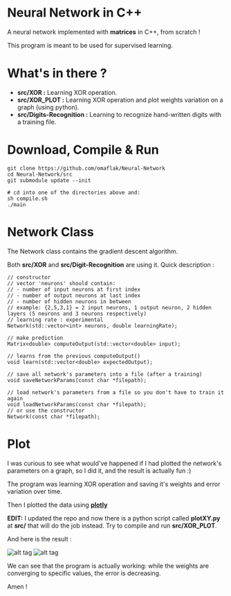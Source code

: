 # Neural Network in C++
A neural network implemented with **matrices** in C++, from scratch !

This program is meant to be used for supervised learning.

# What's in there ?

+ **src/XOR :** Learning XOR operation.
+ **src/XOR_PLOT :** Learning XOR operation and plot weights variation on a graph (using python).
+ **src/Digits-Recognition :** Learning to recognize hand-written digits with a training file.

# Download, Compile & Run
    git clone https://github.com/omaflak/Neural-Network
    cd Neural-Network/src
    git submodule update --init

    # cd into one of the directories above and:
    sh compile.sh
    ./main

# Network Class
The Network class contains the gradient descent algorithm.

Both **src/XOR** and **src/Digit-Recognition** are using it. Quick description :

    // constructor
    // vector 'neurons' should contain:
    // - number of input neurons at first index
    // - number of output neurons at last index
    // - number of hidden neurons in between
    // example: {2,5,3,1} = 2 input neurons, 1 output neuron, 2 hidden layers (5 neurons and 3 neurons respectively)
    // learning rate : experimental
    Network(std::vector<int> neurons, double learningRate);

    // make prediction
    Matrix<double> computeOutput(std::vector<double> input);

    // learns from the previous computeOutput()
    void learn(std::vector<double> expectedOutput);

    // save all network's parameters into a file (after a training)
    void saveNetworkParams(const char *filepath);

    // load network's parameters from a file so you don't have to train it again
    void loadNetworkParams(const char *filepath);
    // or use the constructor
    Network(const char *filepath);



# Plot

I was curious to see what would've happened if I had plotted the network's parameters on a graph, so I did it, and the result is actually fun :)

The program was learning XOR operation and saving it's weights and error variation over time.

Then I plotted the data using **[plotly](https://plot.ly/create/)**

**EDIT:** I updated the repo and now there is a python script called **plotXY.py** at **src/** that will do the job instead. Try to compile and run **src/XOR_PLOT**.

And here is the result :

![alt tag](https://github.com/omaflak/Neural-Network/blob/master/images/weightsPlot.png?raw=true)
![alt tag](https://github.com/omaflak/Neural-Network/blob/master/images/errorPlot.png?raw=true)

We can see that the program is actually working: while the weights are converging to specific values, the error is decreasing.

Amen !
